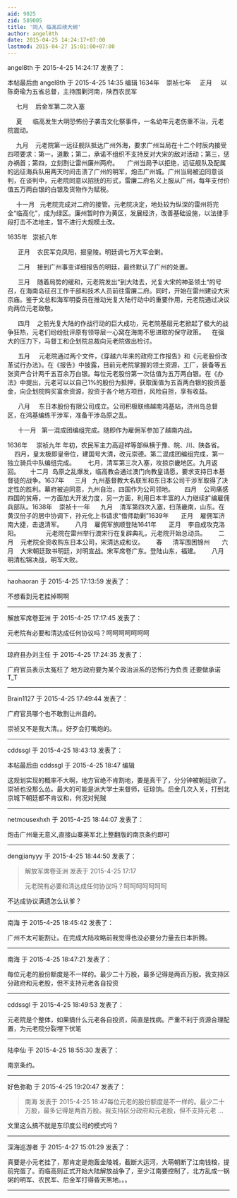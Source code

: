 ```yaml
---
aid: 9025
zid: 589005
title: '同人 临高后续大纲'
author: angel8th
date: 2015-04-25 14:24:17+07:00
lastmod: 2015-04-27 15:01:00+07:00
---
```


angel8th 于 2015-4-25 14:24:17 发表了：

本帖最后由 angel8th 于 2015-4-25 14:35 编辑 1634年    崇祯七年     正月     以陈奇瑜为五省总督，主持围剿河南，陕西农民军

     七月    后金军第二次入塞

     夏      临高发生大明恐怖份子袭击文化祭事件，一名幼年元老伤重不治，元老院震动。

     九月    元老院第一远征舰队抵达广州外海，要求广州当局在十二个时辰内接受四项要求：第一，道歉；第二，承诺不组织不支持反对大宋的敌对活动；第三，惩办祸首；第四，立刻割让雷州廉州两府。     广州当局予以拒绝，远征舰队及配属的远征海兵队用两天时间击溃了广州的明军，炮击广州城。广州当局被迫同意谈判，在谈判中，元老院同意以招抚的形式，雷廉二府名义上服从广州，每年支付价值五万两白银的白银及货物作为赋税。

     十一月   元老院完成对二府的接管。元老院决定，地处较为纵深的雷州将完全“临高化”，成为绿区。廉州暂时作为黄区，发展经济，改善基础设施，以法律手段打击不法地主，暂不进行大规模土改。

1635年   崇祯八年

      正月    农民军克凤阳，掘皇陵。明廷调七万大军会剿。

      二月    接到广州事变详细报告的明廷，最终默认了广州的处置。

      三月    随着局势的缓和，元老院发出“到大陆去，光复大宋的神圣领土“的号召，在海南岛征召工作干部和技术人员前往雷廉二府。同时，开始在雷州建设大宋宗庙。鉴于文总和海军明委员在推动光复大陆行动中的重要作用，元老院通过决议向两位元老致敬。

      四月    之前光复大陆的作战行动的巨大成功，元老院基层元老掀起了极大的战争狂热，元老们纷纷批评原有领导层一心窝在海南不思进取的保守政策。    在强大的压力下，马督工和企划院总裁向元老院做出检讨。

      五月     元老院通过两个文件，《穿越六年来的政府工作报告》和《元老股份改革试行办法》。在《报告》中披露，目前元老院掌握的领土资源，工厂，装备等五张资产合计两千五百余万白银。每位元老股份第一次估值为五万两白银。在《办法》中提出，元老可以以自己1%的股份为抵押，获取面值为五百两白银的投资基金，向企划院购买富余资源，投资于各个地方项目，风险自担，享有收益。

      八月     东日本股份有限公司成立。公司积极联络越南鸿基站，济州岛总督区，在鸿基编练干涉军，准备干涉岛原之乱。

      十一月   第一混成团编组完成。随即作为雇佣军参加了越南内战。

1636年     崇祯九年 年初，农民军主力高迎祥等部纵横于豫、皖、川、陕各省。      四月，皇太极即皇帝位，建国号大清，改元崇德。第二混成团编组完成，第一独立骑兵中队编组完成。　　  七月，清军第三次入塞，攻掠京畿地区。九月返回。      十二月  岛原之乱爆发，临高教会通过澳门向教皇请愿，要求支持日本基督徒的战争。1637年      三月   九州基督教大名联军和东日本公司干涉军取得了决定性的胜利。幕府被迫同意，九州自治，四国作为公司领地。      四月    公司痛感四国的贫瘠，一方面加大开发力度，另一方面，利用日本丰富的人力继续扩编雇佣兵部队。1638年    崇祯十一年      九月    清军第四次入塞，扫荡畿南，山东。在黄汉份子的居中协调下，孙元化上书请求“借师助剿”1639年       正月    雇佣军济南大捷，击退清军。       八月    雇佣军旅顺登陆1641年       正月    李自成攻克洛阳。               元老院在雷州举行澳宋行在复辟典礼，元老院开始总动员。       二月    元老院全资收购东日本公司，宋清达成和议。       春      清军围困锦州       六月    大宋朝廷致书明廷，对明宣战。宋军席卷广东。登陆山东，福建。       八月    明清松锦决战，明军大败。

---------

haohaoran 于 2015-4-25 17:13:59 发表了：

不想看到元老挂掉啊啊

---------

解放军席卷亚洲 于 2015-4-25 17:17:45 发表了：

元老院有必要和清达成任何协议吗？呵呵呵呵呵呵呵

---------

琼府县办刘主任 于 2015-4-25 17:24:35 发表了：

广府官员表示太冤枉了 地方政府要为某个政治派系的恐怖行为负责 还要做承诺T\_T

---------

Brain1127 于 2015-4-25 17:49:44 发表了：

广府官员哪个也不敢割让州县的。

崇祯又不是我大清。。好歹会打嘴炮的。

---------

cddssgl 于 2015-4-25 18:43:13 发表了：

本帖最后由 cddssgl 于 2015-4-25 18:47 编辑 

这规划实现的概率不大啊，地方官绝不肯割地，要是真干了，分分钟被朝廷砍了。崇祯也没那么怂。最大的可能是派大学士来督师，征琼饷。后金几次入关，打到北京城下朝廷都不肯议和，何况对髡贼

---------

netmousexhxh 于 2015-4-25 18:44:07 发表了：

炮击广州毫无意义,直接山寨英军北上整翻版的南京条约即可

---------

dengjianyyy 于 2015-4-25 18:44:50 发表了：

> 解放军席卷亚洲 发表于 2015-4-25 17:17
> 
> 元老院有必要和清达成任何协议吗？呵呵呵呵呵呵呵



不达成协议满遗怎么认爹？

---------

南海 于 2015-4-25 18:45:42 发表了：

广州不太可能割让。在完成大陆攻略前我觉得也没必要分力量去日本折腾。

---------

南海 于 2015-4-25 18:47:21 发表了：

每位元老的股份额度是不一样的。最少二十万股，最多记得是两百万股。我支持区分政府和元老股，但不支持元老各自投资

---------

cddssgl 于 2015-4-25 18:49:53 发表了：

元老院是个整体，如果搞什么元老各自投资，简直是找病。严重不利于资源合理配置，为元老院分裂埋下伏笔

---------

陆李仙 于 2015-4-25 18:55:30 发表了：

南京条约。

---------

好色弥勒 于 2015-4-25 19:20:47 发表了：

> 南海 发表于 2015-4-25 18:47每位元老的股份额度是不一样的。最少二十万股，最多记得是两百万股。我支持区分政府和元老股，但不支持元老 ...



文里这么搞不就是东印度公司的模式吗？

---------

深海巡游者 于 2015-4-27 15:01:29 发表了：

真要是小元老挂了，那肯定是炮轰金陵城，截断大运河，大萌朝断了江南钱粮，提前完蛋了。而临高则正式开始大陆解放战争了，至少江南要控制了，北方乱成一锅粥的明军、农民军、后金军打得昏天黑地。。。

---------

